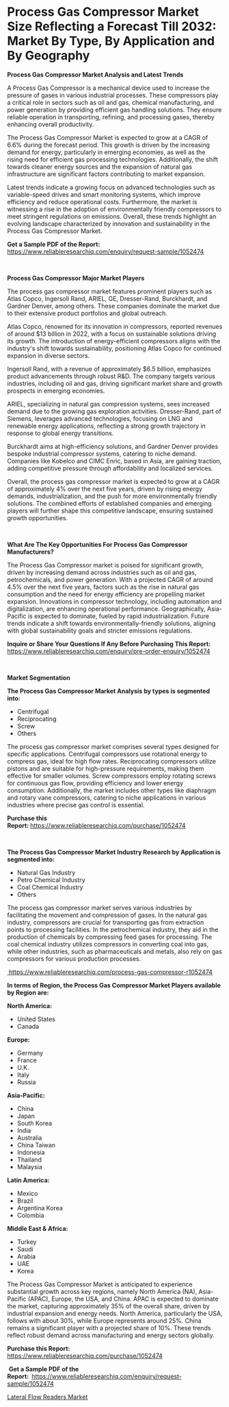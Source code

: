 <p><h1>Process Gas Compressor Market Size Reflecting a Forecast Till 2032: Market By Type, By Application and By Geography</h1></p><p><strong>Process Gas Compressor Market Analysis and Latest Trends</strong></p>
<p><p>A Process Gas Compressor is a mechanical device used to increase the pressure of gases in various industrial processes. These compressors play a critical role in sectors such as oil and gas, chemical manufacturing, and power generation by providing efficient gas handling solutions. They ensure reliable operation in transporting, refining, and processing gases, thereby enhancing overall productivity.</p><p>The Process Gas Compressor Market is expected to grow at a CAGR of 6.6% during the forecast period. This growth is driven by the increasing demand for energy, particularly in emerging economies, as well as the rising need for efficient gas processing technologies. Additionally, the shift towards cleaner energy sources and the expansion of natural gas infrastructure are significant factors contributing to market expansion.</p><p>Latest trends indicate a growing focus on advanced technologies such as variable-speed drives and smart monitoring systems, which improve efficiency and reduce operational costs. Furthermore, the market is witnessing a rise in the adoption of environmentally friendly compressors to meet stringent regulations on emissions. Overall, these trends highlight an evolving landscape characterized by innovation and sustainability in the Process Gas Compressor Market.</p></p>
<p><strong>Get a Sample PDF of the Report:&nbsp;</strong> <a href="https://www.reliableresearchiq.com/enquiry/request-sample/1052474?utm_campaign=2442&utm_medium=2&utm_source=Github&utm_content=ia&utm_term=16022025&utm_id=process-gas-compressor">https://www.reliableresearchiq.com/enquiry/request-sample/1052474</a></p>
<p>&nbsp;</p>
<p><strong>Process Gas Compressor Major Market Players</strong></p>
<p><p>The process gas compressor market features prominent players such as Atlas Copco, Ingersoll Rand, ARIEL, GE, Dresser-Rand, Burckhardt, and Gardner Denver, among others. These companies dominate the market due to their extensive product portfolios and global outreach. </p><p>Atlas Copco, renowned for its innovation in compressors, reported revenues of around $13 billion in 2022, with a focus on sustainable solutions driving its growth. The introduction of energy-efficient compressors aligns with the industry's shift towards sustainability, positioning Atlas Copco for continued expansion in diverse sectors.</p><p>Ingersoll Rand, with a revenue of approximately $6.5 billion, emphasizes product advancements through robust R&D. The company targets various industries, including oil and gas, driving significant market share and growth prospects in emerging economies.</p><p>ARIEL, specializing in natural gas compression systems, sees increased demand due to the growing gas exploration activities. Dresser-Rand, part of Siemens, leverages advanced technologies, focusing on LNG and renewable energy applications, reflecting a strong growth trajectory in response to global energy transitions.</p><p>Burckhardt aims at high-efficiency solutions, and Gardner Denver provides bespoke industrial compressor systems, catering to niche demand. Companies like Kobelco and CIMC Enric, based in Asia, are gaining traction, adding competitive pressure through affordability and localized services.</p><p>Overall, the process gas compressor market is expected to grow at a CAGR of approximately 4% over the next five years, driven by rising energy demands, industrialization, and the push for more environmentally friendly solutions. The combined efforts of established companies and emerging players will further shape this competitive landscape, ensuring sustained growth opportunities.</p></p>
<p>&nbsp;</p>
<p><strong>What Are The Key Opportunities For Process Gas Compressor Manufacturers?</strong></p>
<p><p>The Process Gas Compressor market is poised for significant growth, driven by increasing demand across industries such as oil and gas, petrochemicals, and power generation. With a projected CAGR of around 4.5% over the next five years, factors such as the rise in natural gas consumption and the need for energy efficiency are propelling market expansion. Innovations in compressor technology, including automation and digitalization, are enhancing operational performance. Geographically, Asia-Pacific is expected to dominate, fueled by rapid industrialization. Future trends indicate a shift towards environmentally-friendly solutions, aligning with global sustainability goals and stricter emissions regulations.</p></p>
<p><strong>Inquire or Share Your Questions If Any Before Purchasing This Report:</strong> <a href="https://www.reliableresearchiq.com/enquiry/pre-order-enquiry/1052474?utm_campaign=2442&utm_medium=2&utm_source=Github&utm_content=ia&utm_term=16022025&utm_id=process-gas-compressor">https://www.reliableresearchiq.com/enquiry/pre-order-enquiry/1052474</a></p>
<p>&nbsp;</p>
<p><strong>Market Segmentation</strong></p>
<p><strong>The Process Gas Compressor Market Analysis by types is segmented into:</strong></p>
<p><ul><li>Centrifugal</li><li>Reciprocating</li><li>Screw</li><li>Others</li></ul></p>
<p><p>The process gas compressor market comprises several types designed for specific applications. Centrifugal compressors use rotational energy to compress gas, ideal for high flow rates. Reciprocating compressors utilize pistons and are suitable for high-pressure requirements, making them effective for smaller volumes. Screw compressors employ rotating screws for continuous gas flow, providing efficiency and lower energy consumption. Additionally, the market includes other types like diaphragm and rotary vane compressors, catering to niche applications in various industries where precise gas control is essential.</p></p>
<p><strong>Purchase this Report:&nbsp;</strong><a href="https://www.reliableresearchiq.com/purchase/1052474?utm_campaign=2442&utm_medium=2&utm_source=Github&utm_content=ia&utm_term=16022025&utm_id=process-gas-compressor">https://www.reliableresearchiq.com/purchase/1052474</a></p>
<p>&nbsp;</p>
<p><strong>The Process Gas Compressor Market Industry Research by Application is segmented into:</strong></p>
<p><ul><li>Natural Gas Industry</li><li>Petro Chemical Industry</li><li>Coal Chemical Industry</li><li>Others</li></ul></p>
<p><p>The process gas compressor market serves various industries by facilitating the movement and compression of gases. In the natural gas industry, compressors are crucial for transporting gas from extraction points to processing facilities. In the petrochemical industry, they aid in the production of chemicals by compressing feed gases for processing. The coal chemical industry utilizes compressors in converting coal into gas, while other industries, such as pharmaceuticals and metals, also rely on gas compressors for various production processes.</p></p>
<p><a href="https://www.reliableresearchiq.com/process-gas-compressor-r1052474?utm_campaign=2442&utm_medium=2&utm_source=Github&utm_content=ia&utm_term=16022025&utm_id=process-gas-compressor">&nbsp;https://www.reliableresearchiq.com/process-gas-compressor-r1052474</a></p>
<p><strong>In terms of Region, the Process Gas Compressor Market Players available by Region are:</strong></p>
<p>
    <p> <strong> North America: </strong>
        <ul>
            <li>United States</li>
            <li>Canada</li>
        </ul>
        </p> 
    <p> <strong> Europe: </strong>
        <ul>
            <li>Germany</li>
            <li>France</li>
            <li>U.K.</li>
            <li>Italy</li>
            <li>Russia</li>
        </ul>
        </p> 
    <p> <strong> Asia-Pacific: </strong>
        <ul>
            <li>China</li>
            <li>Japan</li>
            <li>South Korea</li>
            <li>India</li>
            <li>Australia</li>
            <li>China Taiwan</li>
            <li>Indonesia</li>
            <li>Thailand</li>
            <li>Malaysia</li>
        </ul>
        </p> 
    <p> <strong> Latin America: </strong>
        <ul>
            <li>Mexico</li>
            <li>Brazil</li>
            <li>Argentina Korea</li>
            <li>Colombia</li>
        </ul>
        </p> 
    <p> <strong> Middle East & Africa: </strong>
        <ul>
            <li>Turkey</li>
            <li>Saudi</li>
            <li>Arabia</li>
            <li>UAE</li>
            <li>Korea</li>
        </ul>
    </p>
    </p>
<p><p>The Process Gas Compressor Market is anticipated to experience substantial growth across key regions, namely North America (NA), Asia-Pacific (APAC), Europe, the USA, and China. APAC is expected to dominate the market, capturing approximately 35% of the overall share, driven by industrial expansion and energy needs. North America, particularly the USA, follows with about 30%, while Europe represents around 25%. China remains a significant player with a projected share of 10%. These trends reflect robust demand across manufacturing and energy sectors globally.</p></p>
<p><strong>Purchase this Report: </strong><a href="https://www.reliableresearchiq.com/purchase/1052474?utm_campaign=2442&utm_medium=2&utm_source=Github&utm_content=ia&utm_term=16022025&utm_id=process-gas-compressor">https://www.reliableresearchiq.com/purchase/1052474</a></p>
<p>&nbsp;<strong>Get a Sample PDF of the Report:&nbsp;&nbsp;</strong><a href="https://www.reliableresearchiq.com/enquiry/request-sample/1052474?utm_campaign=2442&utm_medium=2&utm_source=Github&utm_content=ia&utm_term=16022025&utm_id=process-gas-compressor">https://www.reliableresearchiq.com/enquiry/request-sample/1052474</a></p>
<p><strong></strong></p>
<p><p><a href="https://github.com/chaturberville8181/Market-Research-Report-List-1/blob/main/lateral-flow-readers-market.md?utm_campaign=2442&utm_medium=2&utm_source=Github&utm_content=ia&utm_term=16022025&utm_id=process-gas-compressor">Lateral Flow Readers Market</a></p></p>